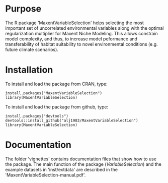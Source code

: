 <!-- README.md is generated from README.Rmd. Please edit that file -->


Purpose
=======

The R package 'MaxentVariableSelection' helps selecting the most important set of uncorrelated environmental variables along with the optimal regularization multiplier for Maxent Niche Modeling. This allows constrain model complexity, and thus, to increase model peformance and transferability of habitat suitability to novel environmental conditions (e.g. future climate scenarios).

Installation
============

To install and load the package from CRAN, type:

``` {.r}
install.packages("MaxentVariableSelection")
library(MaxentVariableSelection)
```

To install and load the package from github, type:

``` {.r}
install.packages("devtools") 
devtools::install_github("alj1983/MaxentVariableSelection")
library(MaxentVariableSelection)
```

Documentation
=============

The folder 'vignettes' contains documentation files that show how to use the package. The main function of the package (*VariableSelection*) and the example datasets in 'inst/extdata' are described in the 'MaxentVariableSelection-manual.pdf'.
